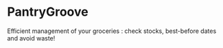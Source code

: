 # PantryGroove
Efficient management of your groceries : check stocks, best-before dates and avoid waste!
